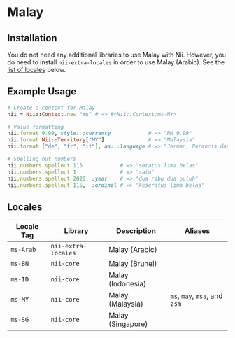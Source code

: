 <!-- This file has been generated. Source: languages/_template.md.erb -->

# Malay

## Installation

You do not need any additional libraries to use Malay with Nii.
However, you do need to install `nii-extra-locales` in order to use Malay (Arabic).
See the [list of locales](#locales) below.

## Example Usage

``` ruby
# Create a context for Malay
nii = Nii::Context.new "ms" # => #<Nii::Context:ms-MY>

# Value formatting
nii.format 9.99, style: :currency            # => "RM 9.99"
nii.format Nii::Territory["MY"]              # => "Malaysia"
nii.format ["de", "fr", "it"], as: :language # => "Jerman, Perancis dan Itali"

# Spelling out numbers
nii.numbers.spellout 115            # => "seratus lima belas"
nii.numbers.spellout 1              # => "satu"
nii.numbers.spellout 2020, :year    # => "dua ribu dua puluh"
nii.numbers.spellout 115,  :ordinal # => "keseratus lima belas"
```


## Locales

<table>
  <thead>
    <tr>
      <th>Locale Tag</th>
      <th>Library</th>
      <th>Description</th>
      <th>Aliases</th>
    </tr>
  </thead>
  <tbody>
    <tr>
      <td><code>ms-Arab</code></td>
      <td><code>nii-extra-locales</code></td>
      <td>Malay (Arabic)</td>
      <td></td>
    </tr>
    <tr>
      <td><code>ms-BN</code></td>
      <td><code>nii-core</code></td>
      <td>Malay (Brunei)</td>
      <td></td>
    </tr>
    <tr>
      <td><code>ms-ID</code></td>
      <td><code>nii-core</code></td>
      <td>Malay (Indonesia)</td>
      <td></td>
    </tr>
    <tr>
      <td><code>ms-MY</code></td>
      <td><code>nii-core</code></td>
      <td>Malay (Malaysia)</td>
      <td><code>ms</code>, <code>may</code>, <code>msa</code>, and <code>zsm</code></td>
    </tr>
    <tr>
      <td><code>ms-SG</code></td>
      <td><code>nii-core</code></td>
      <td>Malay (Singapore)</td>
      <td></td>
    </tr>
  </tbody>
</table>

